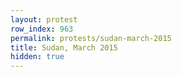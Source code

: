 ```yaml
---
layout: protest
row_index: 963
permalink: protests/sudan-march-2015
title: Sudan, March 2015
hidden: true
---
```

